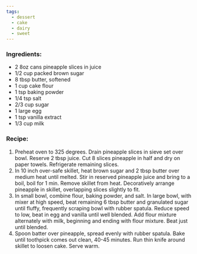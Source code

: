 ```yaml
---
tags:
  - dessert
  - cake
  - dairy
  - sweet
---
```

### Ingredients:
- 2 8oz cans pineapple slices in juice
- 1/2 cup packed brown sugar
- 8 tbsp butter, softened
- 1 cup cake flour
- 1 tsp baking powder
- 1/4 tsp salt
- 2/3 cup sugar
- 1 large egg
- 1 tsp vanilla extract
- 1/3 cup milk

### Recipe:
1. Preheat oven to 325 degrees. Drain pineapple slices in sieve set over bowl. Reserve 2 tbsp juice. Cut 8 slices pineapple in half and dry on paper towels. Refrigerate remaining slices.
2. In 10 inch over-safe skillet, heat brown sugar and 2 tbsp butter over medium heat until melted. Stir in reserved pineapple juice and bring to a boil, boil for 1 min. Remove skillet from heat. Decoratively arrange pineapple in skillet, overlapping slices slightly to fit. 
3. In small bowl, combine flour, baking powder, and salt. In large bowl, with mixer at high speed, beat remaining 6 tbsp butter and granulated sugar until fluffy, frequently scraping bowl with rubber spatula. Reduce speed to low, beat in egg and vanilla until well blended. Add flour mixture alternately with milk, beginning and ending with flour mixture. Beat just until blended.
4. Spoon batter over pineapple, spread evenly with rubber spatula. Bake until toothpick comes out clean, 40-45 minutes. Run thin knife around skillet to loosen cake. Serve warm. 